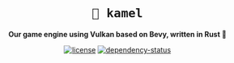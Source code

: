<div align="center">

# `🐫 kamel`

**Our game engine using Vulkan based on Bevy, written in Rust 🦀**

[![license][license-badge]][license-url]
[![dependency-status][dependency-badge]][dependency-url]

[license-badge]: https://img.shields.io/badge/License-Apache_2.0-blue.svg
[license-url]: LICENSE

[dependency-badge]: https://deps.rs/repo/github/projectkml/kamel/status.svg
[dependency-url]: https://deps.rs/repo/github/projectkml/kamel

</div>